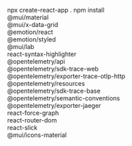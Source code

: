 npx create-react-app .
npm install \
  @mui/material \
  @mui/x-data-grid \
  @emotion/react \
  @emotion/styled \
  @mui/lab \
  react-syntax-highlighter \
  @opentelemetry/api \
  @opentelemetry/sdk-trace-web \
  @opentelemetry/exporter-trace-otlp-http \
  @opentelemetry/resources \
  @opentelemetry/sdk-trace-base \
  @opentelemetry/semantic-conventions \
  @opentelemetry/exporter-jaeger \
  react-force-graph \
  react-router-dom \
  react-slick \
  @mui/icons-material
